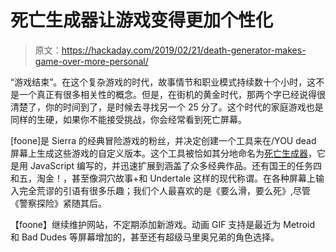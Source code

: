 # 死亡生成器让游戏变得更加个性化

> 原文：<https://hackaday.com/2019/02/21/death-generator-makes-game-over-more-personal/>

“游戏结束”。在这个复杂游戏的时代，故事情节和职业模式持续数十个小时，这不是一个真正有很多相关性的概念。但是，在街机的黄金时代，那两个字已经说得很清楚了，你的时间到了，是时候去寻找另一个 25 分了。这个时代的家庭游戏也是同样的生硬，如果你不能接受挑战，你会经常看到死亡屏幕。

[foone]是 Sierra 的经典冒险游戏的粉丝，并决定创建一个工具来在/YOU dead 屏幕上生成这些游戏的自定义版本。这个工具被恰如其分地命名为[死亡生成器](http://deathgenerator.com)，它是用 JavaScript 编写的，并迅速扩展到涵盖了众多经典作品。还有国王的任务四和五，淘金！，甚至像洞穴故事+和 Undertale 这样的现代称谓。在各种屏幕上输入完全荒谬的引语有很多乐趣；我们个人最喜欢的是《要么滑，要么死》,尽管《警察探险》紧随其后。

【foone】继续维护网站，不定期添加新游戏。动画 GIF 支持是最近为 Metroid 和 Bad Dudes 等屏幕增加的，甚至还有超级马里奥兄弟的角色选择。